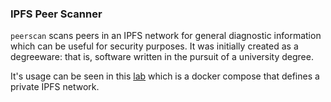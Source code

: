 ### IPFS Peer Scanner

`peerscan` scans peers in an IPFS network for general diagnostic information which can be useful for security purposes. 
It was initially created as a degreeware: that is, software written in the pursuit of a university degree.

It's usage can be seen in this [lab](https://github.com/sne-ot-research/ipfs-lab-environment) which is a docker compose 
that defines a private IPFS network.






